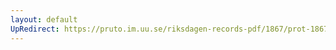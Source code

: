 ```yaml
---
layout: default
UpRedirect: https://pruto.im.uu.se/riksdagen-records-pdf/1867/prot-1867--fk--506/prot-1867--fk--506_026.pdf
---
```

